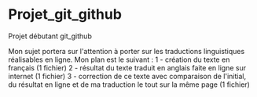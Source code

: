 ﻿# Projet_git_github
Projet débutant git_github

Mon sujet portera sur l'attention à porter sur les traductions linguistiques réalisables en ligne.
Mon plan est le suivant :
1 - création du texte en français (1 fichier)
2 - résultat du texte traduit en anglais faite en ligne sur internet (1 fichier)
3 - correction de ce texte avec comparaison de l'initial, du résultat en ligne et de ma traduction le tout sur la même page (1 fichier)
